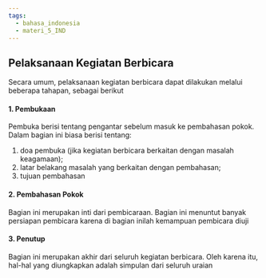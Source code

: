 ```yaml
---
tags:
  - bahasa_indonesia
  - materi_5_IND
---
```

## Pelaksanaan Kegiatan Berbicara

Secara umum, pelaksanaan kegiatan berbicara dapat dilakukan melalui beberapa tahapan, sebagai berikut

#### 1. Pembukaan

Pembuka berisi tentang pengantar sebelum masuk ke pembahasan pokok. Dalam bagian ini biasa berisi tentang:

1. doa pembuka (jika kegiatan berbicara berkaitan dengan masalah keagamaan);
2. latar belakang masalah yang berkaitan dengan pembahasan;
3. tujuan pembahasan

#### 2. Pembahasan Pokok

Bagian ini merupakan inti dari pembicaraan. Bagian ini menuntut banyak persiapan pembicara karena di bagian inilah kemampuan pembicara diuji

#### 3. Penutup

Bagian ini merupakan akhir dari seluruh kegiatan berbicara. Oleh karena itu, hal-hal yang diungkapkan adalah simpulan dari seluruh uraian